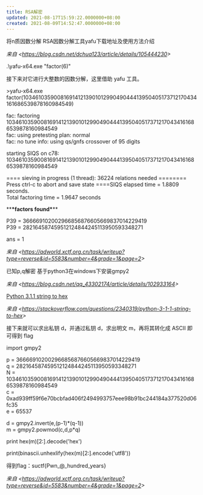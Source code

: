 ```yaml
---
title: RSA解密
updated: 2021-08-17T15:59:22.0000000+08:00
created: 2021-08-09T14:52:47.0000000+08:00
---
```


将n质因数分解
RSA因数分解工具yafu下载地址及使用方法介绍

*来自 \<<https://blog.csdn.net/dchua123/article/details/105444230>\>*

.\yafu-x64.exe "factor(6)"

接下来对它进行大整数的因数分解，这里借助 yafu 工具。

\>yafu-x64.exe  
factor(103461035900816914121390101299049044413950405173712170434161686539878160984549)

fac: factoring 103461035900816914121390101299049044413950405173712170434161686539878160984549  
fac: using pretesting plan: normal  
fac: no tune info: using qs/gnfs crossover of 95 digits

starting SIQS on c78: 103461035900816914121390101299049044413950405173712170434161686539878160984549

==== sieving in progress (1 thread): 36224 relations needed ======== Press ctrl-c to abort and save state ====SIQS elapsed time = 1.8809 seconds.  
Total factoring time = 1.9647 seconds

\*\***\*factors found\***\*\*

P39 = 366669102002966856876605669837014229419  
P39 = 282164587459512124844245113950593348271

ans = 1

*来自 \<<https://adworld.xctf.org.cn/task/writeup?type=reverse&id=5583&number=4&grade=1&page=2>\>*

已知p,q解密
基于python3在windows下安装gmpy2

*来自 \<<https://blog.csdn.net/qq_43302174/article/details/102933164>\>*

[Python 3.1.1 string to hex](https://stackoverflow.com/questions/2340319/python-3-1-1-string-to-hex)

*来自 \<<https://stackoverflow.com/questions/2340319/python-3-1-1-string-to-hex>\>*

接下来就可以求出私钥 d，并通过私钥 d，求出明文 m，再将其转化成 ASCII 即可得到 flag

import gmpy2

p = 366669102002966856876605669837014229419  
q = 282164587459512124844245113950593348271  
N = 103461035900816914121390101299049044413950405173712170434161686539878160984549  
c = 0xad939ff59f6e70bcbfad406f2494993757eee98b91bc244184a377520d06fc35  
e = 65537

d = gmpy2.invert(e,(p-1)\*(q-1))  
m = gmpy2.powmod(c,d,p\*q)

print hex(m)\[2:\].decode('hex')

print(binascii.unhexlify(hex(m)\[2:\].encode('utf8'))

得到flag：suctf{Pwn\_@\_hundred_years}

*来自 \<<https://adworld.xctf.org.cn/task/writeup?type=reverse&id=5583&number=4&grade=1&page=2>\>*
